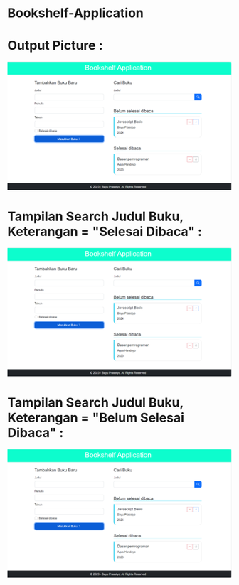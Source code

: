 # Bookshelf-Application

# Output Picture :

![alt text](https://github.com/Bayu-Prasetyo0301/Bookshelf-Application/blob/main/pictures/pict1.png?raw=true)

# Tampilan Search Judul Buku, Keterangan = "Selesai Dibaca"  :
![alt text](https://github.com/Bayu-Prasetyo0301/Bookshelf-Application/blob/main/pictures/pict1.png?raw=true)

# Tampilan Search Judul Buku, Keterangan = "Belum Selesai Dibaca"  :
![alt text](https://github.com/Bayu-Prasetyo0301/Bookshelf-Application/blob/main/pictures/pict1.png?raw=true)
